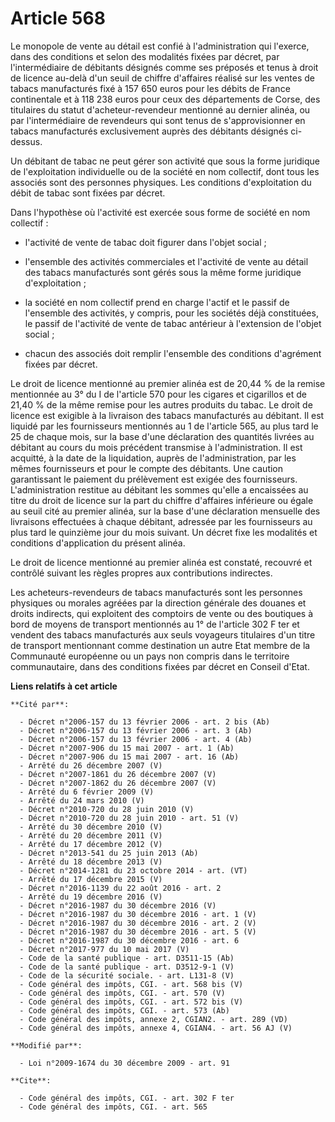 # Article 568

Le monopole de vente au détail est confié à l'administration qui l'exerce, dans des conditions et selon des modalités fixées
par décret, par l'intermédiaire de débitants désignés comme ses préposés et tenus à droit de licence au-delà d'un seuil de
chiffre d'affaires réalisé sur les ventes de tabacs manufacturés fixé à 157 650 euros pour les débits de France continentale
et à 118 238 euros pour ceux des départements de Corse, des titulaires du statut d'acheteur-revendeur mentionné au dernier
alinéa, ou par l'intermédiaire de revendeurs qui sont tenus de s'approvisionner en tabacs manufacturés exclusivement auprès
des débitants désignés ci-dessus. 

Un débitant de tabac ne peut gérer son activité que sous la forme juridique de l'exploitation individuelle ou de la société
en nom collectif, dont tous les associés sont des personnes physiques. Les conditions d'exploitation du débit de tabac sont
fixées par décret. 

Dans l'hypothèse où l'activité est exercée sous forme de société en nom collectif :

- l'activité de vente de tabac doit figurer dans l'objet social ;

- l'ensemble des activités commerciales et l'activité de vente au détail des tabacs manufacturés sont gérés sous la même
forme juridique d'exploitation ;

- la société en nom collectif prend en charge l'actif et le passif de l'ensemble des activités, y compris, pour les sociétés
déjà constituées, le passif de l'activité de vente de tabac antérieur à l'extension de l'objet social ;

- chacun des associés doit remplir l'ensemble des conditions d'agrément fixées par décret. 

Le droit de licence mentionné au premier alinéa est de 20,44 % de la remise mentionnée au 3° du I de l'article 570 pour les
cigares et cigarillos et de 21,40 % de la même remise pour les autres produits du tabac. Le droit de licence est exigible à
la livraison des tabacs manufacturés au débitant. Il est liquidé par les fournisseurs mentionnés au 1 de l'article 565, au
plus tard le 25 de chaque mois, sur la base d'une déclaration des quantités livrées au débitant au cours du mois précédent
transmise à l'administration. Il est acquitté, à la date de la liquidation, auprès de l'administration, par les mêmes
fournisseurs et pour le compte des débitants. Une caution garantissant le paiement du prélèvement est exigée des
fournisseurs. L'administration restitue au débitant les sommes qu'elle a encaissées au titre du droit de licence sur la part
du chiffre d'affaires inférieure ou égale au seuil cité au premier alinéa, sur la base d'une déclaration mensuelle des
livraisons effectuées à chaque débitant, adressée par les fournisseurs au plus tard le quinzième jour du mois suivant. Un
décret fixe les modalités et conditions d'application du présent alinéa. 

Le droit de licence mentionné au premier alinéa est constaté, recouvré et contrôlé suivant les règles propres aux
contributions indirectes. 

Les acheteurs-revendeurs de tabacs manufacturés sont les personnes physiques ou morales agréées par la direction générale des
douanes et droits indirects, qui exploitent des comptoirs de vente ou des boutiques à bord de moyens de transport mentionnés
au 1° de l'article 302 F ter et vendent des tabacs manufacturés aux seuls voyageurs titulaires d'un titre de transport
mentionnant comme destination un autre Etat membre de la Communauté européenne ou un pays non compris dans le territoire
communautaire, dans des conditions fixées par décret en Conseil d'Etat.

**Liens relatifs à cet article**

	**Cité par**:

	  - Décret n°2006-157 du 13 février 2006 - art. 2 bis (Ab)
	  - Décret n°2006-157 du 13 février 2006 - art. 3 (Ab)
	  - Décret n°2006-157 du 13 février 2006 - art. 4 (Ab)
	  - Décret n°2007-906 du 15 mai 2007 - art. 1 (Ab)
	  - Décret n°2007-906 du 15 mai 2007 - art. 16 (Ab)
	  - Arrêté du 26 décembre 2007 (V)
	  - Décret n°2007-1861 du 26 décembre 2007 (V)
	  - Décret n°2007-1862 du 26 décembre 2007 (V)
	  - Arrêté du 6 février 2009 (V)
	  - Arrêté du 24 mars 2010 (V)
	  - Décret n°2010-720 du 28 juin 2010 (V)
	  - Décret n°2010-720 du 28 juin 2010 - art. 51 (V)
	  - Arrêté du 30 décembre 2010 (V)
	  - Arrêté du 20 décembre 2011 (V)
	  - Arrêté du 17 décembre 2012 (V)
	  - Décret n°2013-541 du 25 juin 2013 (Ab)
	  - Arrêté du 18 décembre 2013 (V)
	  - Décret n°2014-1281 du 23 octobre 2014 - art. (VT)
	  - Arrêté du 17 décembre 2015 (V)
	  - Décret n°2016-1139 du 22 août 2016 - art. 2
	  - Arrêté du 19 décembre 2016 (V)
	  - Décret n°2016-1987 du 30 décembre 2016 (V)
	  - Décret n°2016-1987 du 30 décembre 2016 - art. 1 (V)
	  - Décret n°2016-1987 du 30 décembre 2016 - art. 2 (V)
	  - Décret n°2016-1987 du 30 décembre 2016 - art. 5 (V)
	  - Décret n°2016-1987 du 30 décembre 2016 - art. 6
	  - Décret n°2017-977 du 10 mai 2017 (V)
	  - Code de la santé publique - art. D3511-15 (Ab)
	  - Code de la santé publique - art. D3512-9-1 (V)
	  - Code de la sécurité sociale. - art. L131-8 (V)
	  - Code général des impôts, CGI. - art. 568 bis (V)
	  - Code général des impôts, CGI. - art. 570 (V)
	  - Code général des impôts, CGI. - art. 572 bis (V)
	  - Code général des impôts, CGI. - art. 573 (Ab)
	  - Code général des impôts, annexe 2, CGIAN2. - art. 289 (VD)
	  - Code général des impôts, annexe 4, CGIAN4. - art. 56 AJ (V)

	**Modifié par**:

	  - Loi n°2009-1674 du 30 décembre 2009 - art. 91

	**Cite**:

	  - Code général des impôts, CGI. - art. 302 F ter
	  - Code général des impôts, CGI. - art. 565
